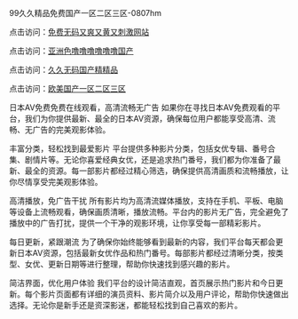 99久久精品免费国产一区二区三区-0807hm

点击访问：<a href="https://gfd-5xg.pages.dev/">免费无码又爽又黄又刺激网站</a>

点击访问：<a href="https://heiliaoxwd5i8.pages.dev">亚洲色噜噜噜噜噜噜国产</a>

点击访问：<a href="https://tfda.pages.dev/">久久无码国产精精品</a>

点击访问：<a href="https://tfda.pages.dev/">欧美国产一区二区三区</a>

日本AV免费免费在线观看，高清流畅无广告
如果你在寻找日本AV免费观看的平台，我们为你提供最新、最全的日本AV资源，确保每位用户都能享受高清、流畅、无广告的完美观影体验。

丰富分类，轻松找到最爱影片
平台提供多种影片分类，包括女优专辑、番号合集、剧情片等。无论你喜爱经典女优，还是追求热门番号，我们都为你准备了最新、最全的资源。每一部影片都经过精心筛选，确保提供高清画质和流畅播放，让你尽情享受完美观影体验。

高清播放，免广告干扰
所有影片均为高清流媒体播放，支持在手机、平板、电脑等设备上流畅观看，确保画质清晰，播放流畅。平台内的影片无广告，完全避免了播放中的广告打扰，提供一个干净的观影环境，让你享受每一部精彩影片。

每日更新，紧跟潮流
为了确保你始终能够看到最新的内容，我们平台每天都会更新日本AV资源，包括最新女优作品和热门番号。每部影片都经过清晰分类，按类型、女优、更新日期等进行整理，帮助你快速找到感兴趣的影片。

简洁界面，优化用户体验
我们平台的设计简洁直观，首页展示热门影片和今日更新。每个影片页面都有详细的演员资料、影片简介以及用户评论，帮助你快速做出选择。无论你是新手还是资深影迷，都能轻松找到自己喜欢的影片。



<span style="display:none;">[Canonical link](https://github.com/hdd452/35788 ）</span>
